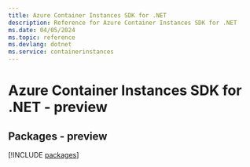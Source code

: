 ```yaml
---
title: Azure Container Instances SDK for .NET
description: Reference for Azure Container Instances SDK for .NET
ms.date: 04/05/2024
ms.topic: reference
ms.devlang: dotnet
ms.service: containerinstances
---
```

# Azure Container Instances SDK for .NET - preview
## Packages - preview
[!INCLUDE [packages](container-instances-index.md)]